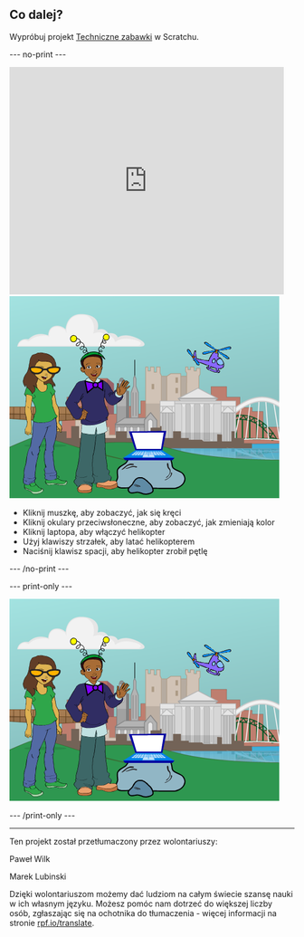 ## Co dalej?

Wypróbuj projekt [Techniczne zabawki](https://projects.raspberrypi.org/pl-PL/projects/tech-toys) w Scratchu.

--- no-print ---

<div class="scratch-preview">
  <iframe allowtransparency="true" width="485" height="402" src="https://scratch.mit.edu/projects/embed/301514002/?autostart=false" frameborder="0" scrolling="no"></iframe>
  <img src="images/toys-final.png">
</div>

+ Kliknij muszkę, aby zobaczyć, jak się kręci
+ Kliknij okulary przeciwsłoneczne, aby zobaczyć, jak zmieniają kolor
+ Kliknij laptopa, aby włączyć helikopter
+ Użyj klawiszy strzałek, aby latać helikopterem
+ Naciśnij klawisz spacji, aby helikopter zrobił pętlę

--- /no-print ---

--- print-only ---

![skończony projekt](images/toys-final.png)

--- /print-only ---


***
Ten projekt został przetłumaczony przez wolontariuszy:

Paweł Wilk

Marek Lubinski

Dzięki wolontariuszom możemy dać ludziom na całym świecie szansę nauki w ich własnym języku. Możesz pomóc nam dotrzeć do większej liczby osób, zgłaszając się na ochotnika do tłumaczenia - więcej informacji na stronie [rpf.io/translate](https://rpf.io/translate).